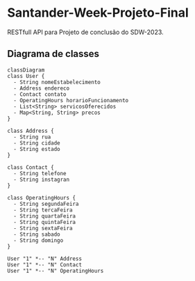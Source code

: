 # Santander-Week-Projeto-Final
RESTfull API para Projeto de conclusão do SDW-2023.

## Diagrama de classes

```mermaid
classDiagram
class User {
  - String nomeEstabelecimento
  - Address endereco
  - Contact contato
  - OperatingHours horarioFuncionamento
  - List<String> servicosOferecidos
  - Map<String, String> precos
}

class Address {
  - String rua
  - String cidade
  - String estado
}

class Contact {
  - String telefone
  - String instagran
}

class OperatingHours {
  - String segundaFeira
  - String tercaFeira
  - String quartaFeira
  - String quintaFeira
  - String sextaFeira
  - String sabado
  - String domingo
}

User "1" *-- "N" Address
User "1" *-- "N" Contact
User "1" *-- "N" OperatingHours
```
